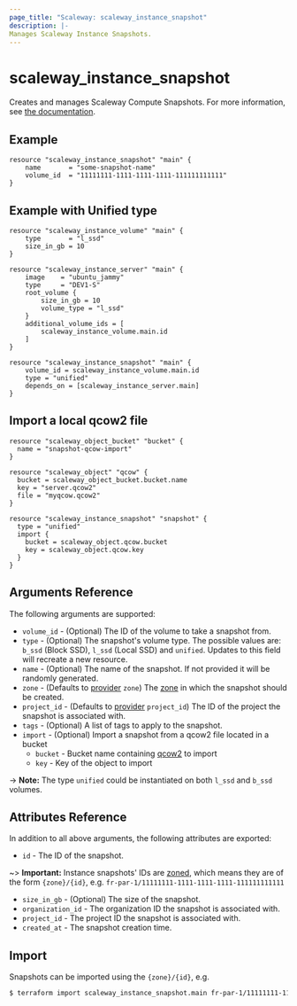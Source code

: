 ```yaml
---
page_title: "Scaleway: scaleway_instance_snapshot"
description: |-
Manages Scaleway Instance Snapshots.
---
```


# scaleway_instance_snapshot

Creates and manages Scaleway Compute Snapshots.
For more information,
see [the documentation](https://developers.scaleway.com/en/products/instance/api/#snapshots-756fae).

## Example

```hcl
resource "scaleway_instance_snapshot" "main" {
    name       = "some-snapshot-name"
    volume_id  = "11111111-1111-1111-1111-111111111111"
}
```

## Example with Unified type

```hcl
resource "scaleway_instance_volume" "main" {
    type       = "l_ssd"
    size_in_gb = 10
}

resource "scaleway_instance_server" "main" {
    image    = "ubuntu_jammy"
    type     = "DEV1-S"
    root_volume {
        size_in_gb = 10
        volume_type = "l_ssd"
    }
    additional_volume_ids = [
        scaleway_instance_volume.main.id
    ]
}

resource "scaleway_instance_snapshot" "main" {
    volume_id = scaleway_instance_volume.main.id
    type = "unified"
    depends_on = [scaleway_instance_server.main]
}
```

## Import a local qcow2 file

```hcl
resource "scaleway_object_bucket" "bucket" {
  name = "snapshot-qcow-import"
}

resource "scaleway_object" "qcow" {
  bucket = scaleway_object_bucket.bucket.name
  key = "server.qcow2"
  file = "myqcow.qcow2"
}

resource "scaleway_instance_snapshot" "snapshot" {
  type = "unified"
  import {
    bucket = scaleway_object.qcow.bucket
    key = scaleway_object.qcow.key
  }
}
```

## Arguments Reference

The following arguments are supported:

- `volume_id` - (Optional) The ID of the volume to take a snapshot from.
- `type` - (Optional) The snapshot's volume type.  The possible values are: `b_ssd` (Block SSD), `l_ssd` (Local SSD) and `unified`.
Updates to this field will recreate a new resource.
- `name` - (Optional) The name of the snapshot. If not provided it will be randomly generated.
- `zone` - (Defaults to [provider](../index.md#arguments-reference) `zone`) The [zone](../guides/regions_and_zones.md#zones) in which
  the snapshot should be created.
- `project_id` - (Defaults to [provider](../index.md#arguments-reference) `project_id`) The ID of the project the snapshot is
  associated with.
- `tags` - (Optional) A list of tags to apply to the snapshot.
- `import` - (Optional) Import a snapshot from a qcow2 file located in a bucket
    - `bucket` - Bucket name containing [qcow2](https://en.wikipedia.org/wiki/Qcow) to import
    - `key` - Key of the object to import

-> **Note:** The type `unified` could be instantiated on both `l_ssd` and `b_ssd` volumes.

## Attributes Reference

In addition to all above arguments, the following attributes are exported:

- `id` - The ID of the snapshot.

~> **Important:** Instance snapshots' IDs are [zoned](../guides/regions_and_zones.md#resource-ids), which means they are of the form `{zone}/{id}`, e.g. `fr-par-1/11111111-1111-1111-1111-111111111111`

- `size_in_gb` - (Optional) The size of the snapshot.
- `organization_id` - The organization ID the snapshot is associated with.
- `project_id` - The project ID the snapshot is associated with.
- `created_at` - The snapshot creation time.

## Import

Snapshots can be imported using the `{zone}/{id}`, e.g.

```bash
$ terraform import scaleway_instance_snapshot.main fr-par-1/11111111-1111-1111-1111-111111111111
```
